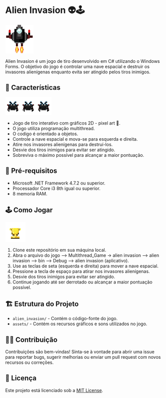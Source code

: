 # Alien Invasion 👽🕹

![Screenshot](https://github.com/Pedro-Alvess/Multithreading_Game/blob/main/alien%20invasion/alien%20invasion/Assets/Player.png)

Alien Invasion é um jogo de tiro desenvolvido em C# utilizando o Windows Forms. O objetivo do jogo é controlar uma nave espacial e destruir os invasores alienígenas enquanto evita ser atingido pelos tiros inimigos.

## 🚩 Características 

![Screenshot](https://github.com/Pedro-Alvess/Multithreading_Game/blob/main/alien%20invasion/alien%20invasion/Assets/alienBasic.png)![Screenshot](https://github.com/Pedro-Alvess/Multithreading_Game/blob/main/alien%20invasion/alien%20invasion/Assets/alienBasic.png)![Screenshot](https://github.com/Pedro-Alvess/Multithreading_Game/blob/main/alien%20invasion/alien%20invasion/Assets/alienBasic.png)

- Jogo de tiro interativo com gráficos 2D - pixel art 👾.
- O jogo utiliza programação multithread.
- O codigo é orientado a objetos.
- Controle a nave espacial e mova-se para esquerda e direita.
- Atire nos invasores alienígenas para destruí-los.
- Desvie dos tiros inimigos para evitar ser atingido.
- Sobreviva o máximo possível para alcançar a maior pontuação.

## 📄 Pré-requisitos

- Microsoft .NET Framework 4.7.2 ou superior.
- Processador Core i3 8th igual ou superior.
- 8 memoria RAM.

## 🕹 Como Jogar
![Screenshot](https://github.com/Pedro-Alvess/Multithreading_Game/blob/main/alien%20invasion/alien%20invasion/Assets/trophy.png)
1. Clone este repositório em sua máquina local.
2. Abra o arquivo do jogo --> Multithread_Game -> alien invasion --> alien invasion --> bin --> Debug --> alien invasion (aplicativo).
4. Use as teclas de seta (esquerda e direita) para mover a nave espacial.
5. Pressione a tecla de espaço para atirar nos invasores alienígenas.
6. Desvie dos tiros inimigos para evitar ser atingido.
7. Continue jogando até ser derrotado ou alcançar a maior pontuação possível.

## 🏗 Estrutura do Projeto

- `alien_invasion/` - Contém o código-fonte do jogo.
- `assets/` - Contém os recursos gráficos e sons utilizados no jogo.

## 🙋‍♂️ Contribuição

Contribuições são bem-vindas! Sinta-se à vontade para abrir uma issue para reportar bugs, sugerir melhorias ou enviar um pull request com novos recursos ou correções.

## 📃 Licença

Este projeto está licenciado sob a [MIT License](LICENSE).
 
